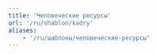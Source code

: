 ```yaml
---
title: 'Человеческие ресурсы'
url: '/ru/shablon/kadry'
aliases:
    - '/ru/шаблоны/человеческие-ресурсы'
---
```


